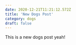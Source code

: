 ```yaml
---
date: 2020-12-21T11:21:12.572Z
title: 'New Dogs Post'
category: dogs
draft: false
---
```


This is a new dogs post yeah!
